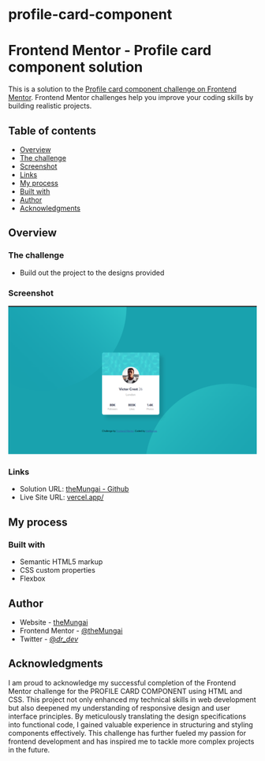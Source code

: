 # profile-card-component
# Frontend Mentor - Profile card component solution

This is a solution to the [Profile card component challenge on Frontend Mentor](https://www.frontendmentor.io/challenges/profile-card-component-cfArpWshJ). Frontend Mentor challenges help you improve your coding skills by building realistic projects. 

## Table of contents

  - [Overview](#overview)
  - [The challenge](#the-challenge)
  - [Screenshot](#screenshot)
  - [Links](#links)
  - [My process](#my-process)
  - [Built with](#built-with)
  - [Author](#author)
  - [Acknowledgments](#acknowledgments)


## Overview

### The challenge

- Build out the project to the designs provided

### Screenshot

![](/images/Screenshot.png)


### Links

- Solution URL: [theMungai - Github](https://github.com/theMungai/profile-card-component)
- Live Site URL: [vercel.app/](https://profile-card-component-sandy-kappa.vercel.app/)

## My process

### Built with

- Semantic HTML5 markup
- CSS custom properties
- Flexbox


## Author

- Website - [theMungai](https://github.com/theMungai)
- Frontend Mentor - [@theMungai](https://www.frontendmentor.io/profile/theMungai)
- Twitter - [@_dr_dev_](https://www.twitter.com/_dr_dev_)


## Acknowledgments
I am proud to acknowledge my successful completion of the Frontend Mentor challenge for the PROFILE CARD COMPONENT using HTML and CSS. This project not only enhanced my technical skills in web development but also deepened my understanding of responsive design and user interface principles. By meticulously translating the design specifications into functional code, I gained valuable experience in structuring and styling components effectively. This challenge has further fueled my passion for frontend development and has inspired me to tackle more complex projects in the future.
